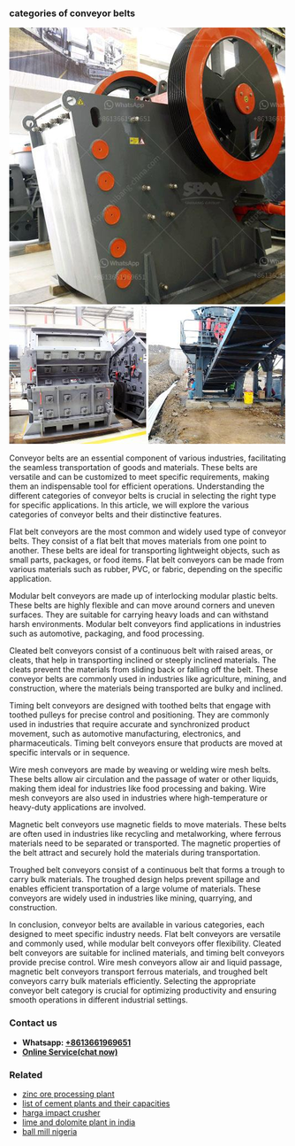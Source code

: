 <h3>categories of conveyor belts</h3><img src='1706767895.jpg' alt=''><p>Conveyor belts are an essential component of various industries, facilitating the seamless transportation of goods and materials. These belts are versatile and can be customized to meet specific requirements, making them an indispensable tool for efficient operations. Understanding the different categories of conveyor belts is crucial in selecting the right type for specific applications. In this article, we will explore the various categories of conveyor belts and their distinctive features.</p><p>Flat belt conveyors are the most common and widely used type of conveyor belts. They consist of a flat belt that moves materials from one point to another. These belts are ideal for transporting lightweight objects, such as small parts, packages, or food items. Flat belt conveyors can be made from various materials such as rubber, PVC, or fabric, depending on the specific application.</p><p>Modular belt conveyors are made up of interlocking modular plastic belts. These belts are highly flexible and can move around corners and uneven surfaces. They are suitable for carrying heavy loads and can withstand harsh environments. Modular belt conveyors find applications in industries such as automotive, packaging, and food processing.</p><p>Cleated belt conveyors consist of a continuous belt with raised areas, or cleats, that help in transporting inclined or steeply inclined materials. The cleats prevent the materials from sliding back or falling off the belt. These conveyor belts are commonly used in industries like agriculture, mining, and construction, where the materials being transported are bulky and inclined.</p><p>Timing belt conveyors are designed with toothed belts that engage with toothed pulleys for precise control and positioning. They are commonly used in industries that require accurate and synchronized product movement, such as automotive manufacturing, electronics, and pharmaceuticals. Timing belt conveyors ensure that products are moved at specific intervals or in sequence.</p><p>Wire mesh conveyors are made by weaving or welding wire mesh belts. These belts allow air circulation and the passage of water or other liquids, making them ideal for industries like food processing and baking. Wire mesh conveyors are also used in industries where high-temperature or heavy-duty applications are involved.</p><p>Magnetic belt conveyors use magnetic fields to move materials. These belts are often used in industries like recycling and metalworking, where ferrous materials need to be separated or transported. The magnetic properties of the belt attract and securely hold the materials during transportation.</p><p>Troughed belt conveyors consist of a continuous belt that forms a trough to carry bulk materials. The troughed design helps prevent spillage and enables efficient transportation of a large volume of materials. These conveyors are widely used in industries like mining, quarrying, and construction.</p><p>In conclusion, conveyor belts are available in various categories, each designed to meet specific industry needs. Flat belt conveyors are versatile and commonly used, while modular belt conveyors offer flexibility. Cleated belt conveyors are suitable for inclined materials, and timing belt conveyors provide precise control. Wire mesh conveyors allow air and liquid passage, magnetic belt conveyors transport ferrous materials, and troughed belt conveyors carry bulk materials efficiently. Selecting the appropriate conveyor belt category is crucial for optimizing productivity and ensuring smooth operations in different industrial settings.</p><h3>Contact us</h3><ul><li><strong>Whatsapp:&nbsp;<a href="https://wa.me/8613661969651">+8613661969651</a></strong></li><li><a href="https://swt.shibang-china.com/?git&amp;zhl&amp;categories of conveyor belts"><strong>Online Service(chat now)</strong></a></li></ul><h3>Related</h3><ul><li><a href='zinc ore processing plant.md'>zinc ore processing plant</a></li><li><a href='list of cement plants and their capacities.md'>list of cement plants and their capacities</a></li><li><a href='harga impact crusher.md'>harga impact crusher</a></li><li><a href='lime and dolomite plant in india.md'>lime and dolomite plant in india</a></li><li><a href='ball mill nigeria.md'>ball mill nigeria</a></li></ul>